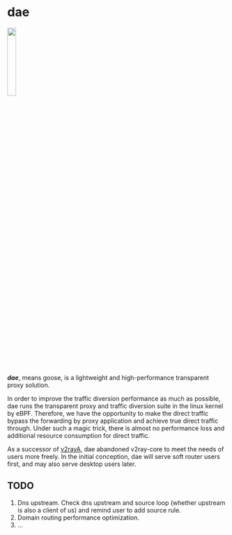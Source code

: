 # dae

<img src="https://github.com/v2rayA/dae/blob/main/logo.png" border="0" width="20%">

***dae***, means goose, is a lightweight and high-performance transparent proxy solution.

In order to improve the traffic diversion performance as much as possible, dae runs the transparent proxy and traffic diversion suite in the linux kernel by eBPF. Therefore, we have the opportunity to make the direct traffic bypass the forwarding by proxy application and achieve true direct traffic through. Under such a magic trick, there is almost no performance loss and additional resource consumption for direct traffic.

As a successor of [v2rayA](https://github.com/v2rayA/v2rayA), dae abandoned v2ray-core to meet the needs of users more freely. In the initial conception, dae will serve soft router users first, and may also serve desktop users later.

## TODO

1. Dns upstream. Check dns upstream and source loop (whether upstream is also a client of us) and remind user to add source rule.
1. Domain routing performance optimization.
1. ...
